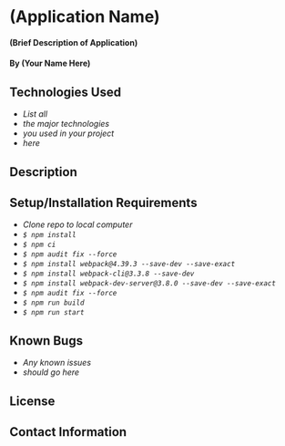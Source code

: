# (Application Name)

#### (Brief Description of Application)

#### By (Your Name Here)

## Technologies Used

* _List all_
* _the major technologies_
* _you used in your project_
* _here_

## Description

## Setup/Installation Requirements

* _Clone repo to local computer_
* _`$ npm install`_
* _`$ npm ci`_
* _`$ npm audit fix --force`_
* _`$ npm install webpack@4.39.3 --save-dev --save-exact`_
* _`$ npm install webpack-cli@3.3.8 --save-dev`_
* _`$ npm install webpack-dev-server@3.8.0 --save-dev --save-exact`_
* _`$ npm audit fix --force`_
* _`$ npm run build`_
* _`$ npm run start`_


## Known Bugs

* _Any known issues_
* _should go here_

## License

## Contact Information